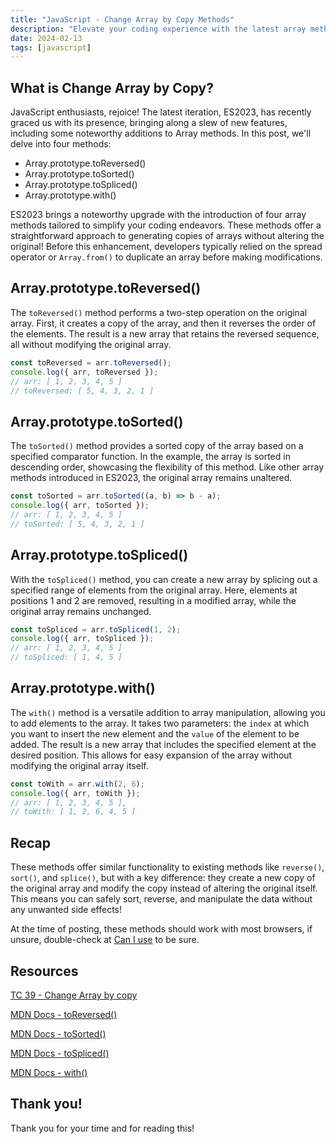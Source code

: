 ```yaml
---
title: "JavaScript - Change Array by Copy Methods"
description: "Elevate your coding experience with the latest array methods in JavaScript ES2023. Explore user-friendly and non-destructive array manipulation."
date: 2024-02-13
tags: [javascript]
---
```


## What is Change Array by Copy?

JavaScript enthusiasts, rejoice! The latest iteration, ES2023, has recently graced us with its presence, bringing along a slew of new features, including some noteworthy additions to Array methods. In this post, we'll delve into four methods:

- Array.prototype.toReversed()
- Array.prototype.toSorted()
- Array.prototype.toSpliced()
- Array.prototype.with()

ES2023 brings a noteworthy upgrade with the introduction of four array methods tailored to simplify your coding endeavors. These methods offer a straightforward approach to generating copies of arrays without altering the original! Before this enhancement, developers typically relied on the spread operator or `Array.from()` to duplicate an array before making modifications.

## Array.prototype.toReversed()

The `toReversed()` method performs a two-step operation on the original array. First, it creates a copy of the array, and then it reverses the order of the elements. The result is a new array that retains the reversed sequence, all without modifying the original array.

```js
const toReversed = arr.toReversed();
console.log({ arr, toReversed });
// arr: [ 1, 2, 3, 4, 5 ]
// toReversed: [ 5, 4, 3, 2, 1 ]
```

## Array.prototype.toSorted()

The `toSorted()` method provides a sorted copy of the array based on a specified comparator function. In the example, the array is sorted in descending order, showcasing the flexibility of this method. Like other array methods introduced in ES2023, the original array remains unaltered.

```js
const toSorted = arr.toSorted((a, b) => b - a);
console.log({ arr, toSorted });
// arr: [ 1, 2, 3, 4, 5 ]
// toSorted: [ 5, 4, 3, 2, 1 ]
```

## Array.prototype.toSpliced()

With the `toSpliced()` method, you can create a new array by splicing out a specified range of elements from the original array. Here, elements at positions 1 and 2 are removed, resulting in a modified array, while the original array remains unchanged.

```js
const toSpliced = arr.toSpliced(1, 2);
console.log({ arr, toSpliced });
// arr: [ 1, 2, 3, 4, 5 ]
// toSpliced: [ 1, 4, 5 ]
```

## Array.prototype.with()

The `with()` method is a versatile addition to array manipulation, allowing you to add elements to the array. It takes two parameters: the `index` at which you want to insert the new element and the `value` of the element to be added. The result is a new array that includes the specified element at the desired position. This allows for easy expansion of the array without modifying the original array itself.

```js
const toWith = arr.with(2, 6);
console.log({ arr, toWith });
// arr: [ 1, 2, 3, 4, 5 ],
// toWith: [ 1, 2, 6, 4, 5 ]
```

## Recap

These methods offer similar functionality to existing methods like `reverse()`, `sort()`, and `splice()`, but with a key difference: they create a new copy of the original array and modify the copy instead of altering the original itself. This means you can safely sort, reverse, and manipulate the data without any unwanted side effects!

At the time of posting, these methods should work with most browsers, if unsure, double-check at [Can I use](https://caniuse.com/) to be sure.

## Resources

[TC 39 - Change Array by copy](https://github.com/tc39/proposal-change-array-by-copy)

[MDN Docs - toReversed()](https://developer.mozilla.org/en-US/docs/Web/JavaScript/Reference/Global_Objects/Array/toReversed)

[MDN Docs - toSorted()](https://developer.mozilla.org/en-US/docs/Web/JavaScript/Reference/Global_Objects/Array/toSorted)

[MDN Docs - toSpliced()](https://developer.mozilla.org/en-US/docs/Web/JavaScript/Reference/Global_Objects/Array/toSpliced)

[MDN Docs - with()](https://developer.mozilla.org/en-US/docs/Web/JavaScript/Reference/Global_Objects/Array/with)

## Thank you!

Thank you for your time and for reading this!
